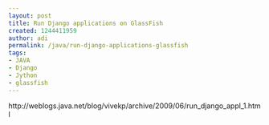 ```yaml
---
layout: post
title: Run Django applications on GlassFish
created: 1244411959
author: adi
permalink: /java/run-django-applications-glassfish
tags:
- JAVA
- Django
- Jython
- glassfish
---
```

<p>http://weblogs.java.net/blog/vivekp/archive/2009/06/run_django_appl_1.html</p>
